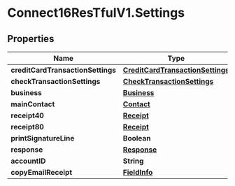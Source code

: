 # Connect16ResTfulV1.Settings

## Properties
Name | Type | Description | Notes
------------ | ------------- | ------------- | -------------
**creditCardTransactionSettings** | [**CreditCardTransactionSettings**](CreditCardTransactionSettings.md) |  | [optional] 
**checkTransactionSettings** | [**CheckTransactionSettings**](CheckTransactionSettings.md) |  | [optional] 
**business** | [**Business**](Business.md) |  | [optional] 
**mainContact** | [**Contact**](Contact.md) |  | [optional] 
**receipt40** | [**Receipt**](Receipt.md) |  | [optional] 
**receipt80** | [**Receipt**](Receipt.md) |  | [optional] 
**printSignatureLine** | **Boolean** |  | [optional] 
**response** | [**Response**](Response.md) |  | [optional] 
**accountID** | **String** |  | [optional] 
**copyEmailReceipt** | [**FieldInfo**](FieldInfo.md) |  | [optional] 
